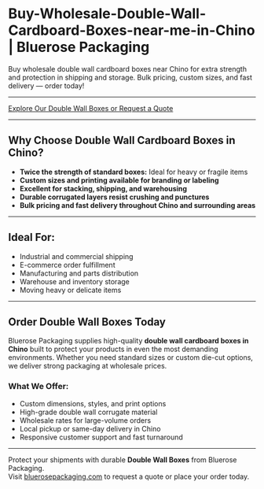 # Buy-Wholesale-Double-Wall-Cardboard-Boxes-near-me-in-Chino | Bluerose Packaging

Buy wholesale double wall cardboard boxes near Chino for extra strength and protection in shipping and storage. Bulk pricing, custom sizes, and fast delivery — order today!

---

[Explore Our Double Wall Boxes or Request a Quote](https://www.bluerosepackaging.com/location/chino/)

---

## Why Choose Double Wall Cardboard Boxes in Chino?

- **Twice the strength of standard boxes:** Ideal for heavy or fragile items  
- **Custom sizes and printing available for branding or labeling**  
- **Excellent for stacking, shipping, and warehousing**  
- **Durable corrugated layers resist crushing and punctures**  
- **Bulk pricing and fast delivery throughout Chino and surrounding areas**

---

## Ideal For:

- Industrial and commercial shipping  
- E-commerce order fulfillment  
- Manufacturing and parts distribution  
- Warehouse and inventory storage  
- Moving heavy or delicate items

---

## Order Double Wall Boxes Today

Bluerose Packaging supplies high-quality **double wall cardboard boxes in Chino** built to protect your products in even the most demanding environments. Whether you need standard sizes or custom die-cut options, we deliver strong packaging at wholesale prices.

### What We Offer:

- Custom dimensions, styles, and print options  
- High-grade double wall corrugate material  
- Wholesale rates for large-volume orders  
- Local pickup or same-day delivery in Chino  
- Responsive customer support and fast turnaround

---

Protect your shipments with durable **Double Wall Boxes** from Bluerose Packaging.  
Visit [bluerosepackaging.com](https://www.bluerosepackaging.com/product-category/boxes/) to request a quote or place your order today.

